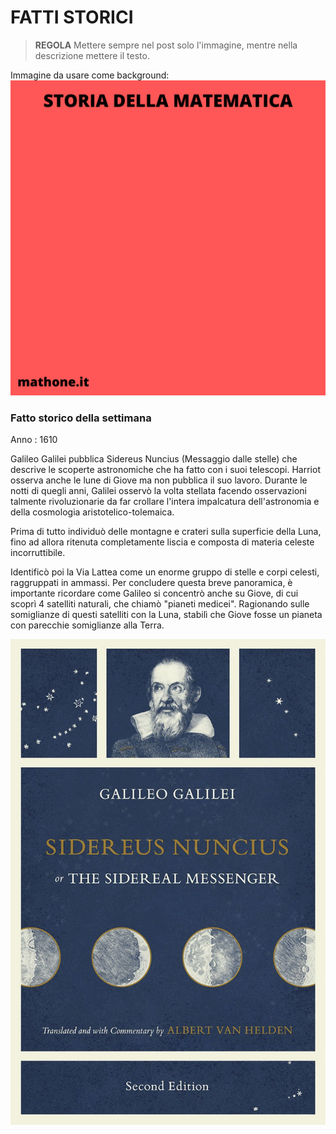 # FATTI STORICI

>**REGOLA** Mettere sempre nel post solo l'immagine, mentre nella descrizione mettere il testo.

Immagine da usare come background:
![Template fatti storici](templateStoria.png)

### Fatto storico della settimana

Anno : 1610

Galileo Galilei pubblica Sidereus Nuncius (Messaggio dalle stelle) che descrive le scoperte astronomiche che ha fatto con i suoi telescopi. Harriot osserva anche le lune di Giove ma non pubblica il suo lavoro. Durante le notti di quegli anni, Galilei osservò la volta stellata facendo osservazioni talmente rivoluzionarie da far crollare l'intera impalcatura dell'astronomia e della cosmologia aristotelico-tolemaica.

Prima di tutto individuò delle montagne e crateri sulla superficie della Luna, fino ad allora ritenuta completamente liscia e composta di materia celeste incorruttibile.

Identificò poi la Via Lattea come un enorme gruppo di stelle e corpi celesti, raggruppati in ammassi. Per concludere questa breve panoramica, è importante ricordare come Galileo si concentrò anche su Giove, di cui scoprì 4 satelliti naturali, che chiamò "pianeti medicei". Ragionando sulle somiglianze di questi satelliti con la Luna, stabilì che Giove fosse un pianeta con parecchie somiglianze alla Terra.

![Galilei](siderus.jpeg)

